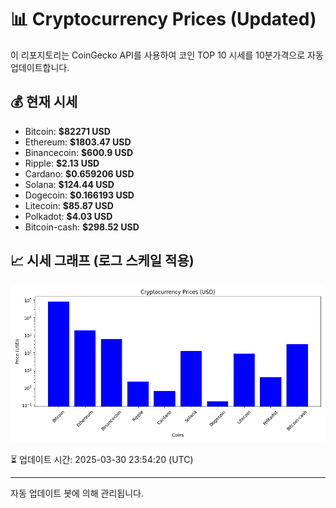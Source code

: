 
# 📊 Cryptocurrency Prices (Updated)

이 리포지토리는 CoinGecko API를 사용하여 코인 TOP 10 시세를 10분가격으로 자동 업데이트합니다.

## 💰 현재 시세
- Bitcoin: **$82271 USD**
- Ethereum: **$1803.47 USD**
- Binancecoin: **$600.9 USD**
- Ripple: **$2.13 USD**
- Cardano: **$0.659206 USD**
- Solana: **$124.44 USD**
- Dogecoin: **$0.166193 USD**
- Litecoin: **$85.87 USD**
- Polkadot: **$4.03 USD**
- Bitcoin-cash: **$298.52 USD**

## 📈 시세 그래프 (로그 스케일 적용)
![Crypto Prices](crypto_prices.png)

⏳ 업데이트 시간: 2025-03-30 23:54:20 (UTC)

---
자동 업데이트 봇에 의해 관리됩니다.
